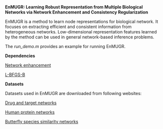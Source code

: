 **EnMUGR: Learning Robust Representation from Multiple Biological Networks via Network Enhancement and Consistency Regularization**

EnMUGR is a method to learn node representations for biological network. It focuses on extracting efficient and consistent information from heterogeneous networks. Low-dimensional representation features learned by the method can be used in general network-based inference problems.

The _run_demo.m_ provides an example for running EnMUGR.

**Dependencies**

[Network enhancement](http://snap.stanford.edu/ne/)

[L-BFGS-B](https://www.mathworks.com/matlabcentral/fileexchange/35104-lbfgsb--l-bfgs-b--mex-wrapper)

**Datasets**

Datasets used in EnMUGR are downloaded from following websites:

[Drug and target networks](https://github.com/luoyunan/DTINet)

[Human protein networks](http://cb.csail.mit.edu/cb/mashup/)

[Butterfly species similarity networks](http://snap.stanford.edu/ne/)
